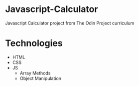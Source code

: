# Javascript-Calculator
Javascript Calculator project from The Odin Project curriculum


# Technologies
* HTML
* CSS
* JS
    * Array Methods
    * Object Manipulation
